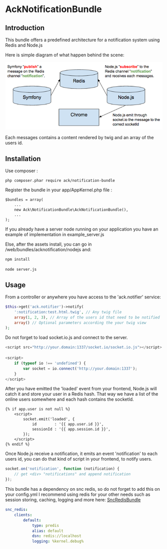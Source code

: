 AckNotificationBundle
=====================

Introduction
------------

This bundle offers a predefined architecture for a notification system using Redis and Node.js

Here is simple diagram of what happen behind the scene:

![Alt text](diagram.png?raw=true "Diag")

Each messages contains a content rendered by twig and an array of the users id.

Installation
------------

Use composer :

    php composer.phar require ack/notification-bundle

Register the bundle in your app/AppKernel.php file :

    $bundles = array(
        ...
        new Ack\NotificationBundle\AckNotificationBundle(),
        ...
    );

If you already have a server node running on your application you have an example of implementation in example_server.js

Else, after the assets install, you can go in /web/bundles/acknotification/nodejs and:

    npm install

    node server.js

Usage
------------

From a controller or anywhere you have access to the 'ack.notifier' service:

```php
$this->get('ack.notifier')->notify(
    ':notification:test.html.twig', // Any twig file
    array(1, 2, 3), // Array of the users id that need to be notified
    array() // Optional parameters according the your twig view
);
```
Do not forget to load socket.io.js and connect to the server.

```javascript
<script src="http://your.domain:1337/socket.io/socket.io.js"></script>

<script>
    if (typeof io !== 'undefined') {
        var socket = io.connect('http://your.domain:1337');
    }
</script>
```

After you have emitted the 'loaded' event from your frontend, Node.js will catch it and store your user in a Redis hash.
That way we have a list of the online users somewhere and each hash contains the socketId.

```twig
{% if app.user is not null %}
    <script>
        socket.emit('loaded', {
            id        : '{{ app.user.id }}',
            sessionId : '{{ app.session.id }}',
        });
    </script>
{% endif %}
```
Once Node.js receive a notification, it emits an event 'notification' to each users id, you can do that kind of script in your frontend, to notify users.

```javascript
socket.on('notification', function (notification) {
    // get <div> "notifications" and append notification
});
```
This bundle has a dependency on snc redis, so do not forget to add this on your config.yml
I recommend using redis for your other needs such as session storing, caching, logging and more here: [SncRedisBundle](https://github.com/snc/SncRedisBundle)

```yaml
snc_redis:
    clients:
        default:
            type: predis
            alias: default
            dsn: redis://localhost
            logging: %kernel.debug%
```